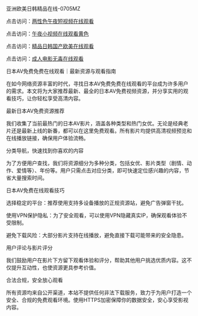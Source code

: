 
亚洲欧美日韩精品在线-0705MZ


点击访问：<a href="https://cfad.pages.dev/">两性色午夜短视频在线观看</a>

点击访问：<a href="https://bsdf-5f5.pages.dev/">午夜小视频在线观看黄色</a>

点击访问：<a href="https://rtj-3zo.pages.dev/">精品日韩国产欧美在线观看</a>

点击访问：<a href="https://bered.pages.dev/">成人电影无毒在线观看</a>




日本AV免费免费在线观看｜最新资源与观看指南

在如今网络资源丰富的时代，寻找日本AV免费免费在线观看的平台成为许多用户的需求。本文将为大家推荐最新、最全的日本AV免费视频资源，并分享实用的观看技巧，让你轻松享受高清内容。

最新日本AV免费资源推荐

我们收集了当前最热门的日本AV影片，涵盖各种类型和热门女优。无论是经典老片还是最新上线的新番，都可以在这里免费观看。所有影片均提供高清视频预览和在线播放链接，确保用户体验流畅。

分类导航，快速找到你喜欢的内容

为了方便用户查找，我们将资源细分为多种分类，包括女优、影片类型（剧情、动作、爱情等）、年份等。用户只需点击对应分类，即可快速定位感兴趣的内容，节省大量搜索时间。

日本AV免费在线观看技巧

选择稳定的平台：推荐使用支持多设备播放的正规资源站，避免广告弹窗干扰。

使用VPN保护隐私：为了安全观看，可以使用VPN隐藏真实IP，确保观看体验不受限制。

避免下载风险：大部分影片支持在线播放，避免直接下载可能带来的安全隐患。

用户评论与影片评分

我们鼓励用户在影片下方留下观看体验和评分，帮助其他用户挑选优质内容。这不仅提升互动性，也使资源更具参考价值。

合法合规，安全放心观看

所有资源均来自公开渠道，本站不提供任何非法下载服务，致力于为用户打造一个安全、合规的免费观看环境。使用HTTPS加密保障你的数据安全，安心享受影视内容。
























<span style="display:none;">[Canonical link](  ）</span>
